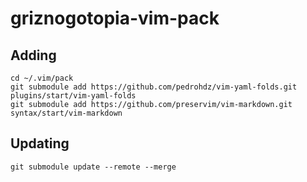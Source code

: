 # griznogotopia-vim-pack

## Adding
```
cd ~/.vim/pack
git submodule add https://github.com/pedrohdz/vim-yaml-folds.git plugins/start/vim-yaml-folds
git submodule add https://github.com/preservim/vim-markdown.git syntax/start/vim-markdown
```


## Updating

```
git submodule update --remote --merge
```

